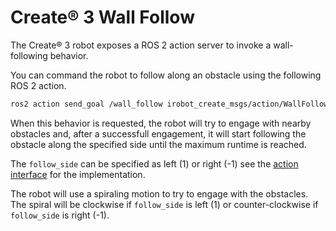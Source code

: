 # Create® 3 Wall Follow

The Create® 3 robot exposes a ROS 2 action server to invoke a wall-following behavior.

You can command the robot to follow along an obstacle using the following ROS 2 action.

```sh
ros2 action send_goal /wall_follow irobot_create_msgs/action/WallFollow "{follow_side: 1, max_runtime: {sec: 1, nanosec: 0}}"
```

When this behavior is requested, the robot will try to engage with nearby obstacles and, after a successfull engagement, it will start following the obstacle along the specified side until the maximum runtime is reached.

The `follow_side` can be specified as left (1) or right (-1) see the [action interface](https://github.com/iRobotEducation/irobot_create_msgs/blob/main/action/WallFollow.action) for the implementation.

The robot will use a spiraling motion to try to engage with the obstacles.
The spiral will be clockwise if `follow_side` is left (1) or counter-clockwise if `follow_side` is right (-1).
